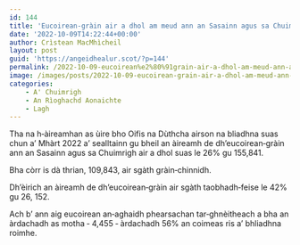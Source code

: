 ```yaml
---
id: 144
title: 'Eucoirean‑gràin air a dhol am meud ann an Sasainn agus sa Chuimrigh'
date: '2022-10-09T14:22:44+00:00'
author: Crìstean MacMhìcheil
layout: post
guid: 'https://angeidhealur.scot/?p=144'
permalink: /2022-10-09-eucoirean%e2%80%91grain-air-a-dhol-am-meud-ann-an-sasainn-agus-sa-chuimrigh/
image: /images/posts/2022-10-09-eucoirean-grain-air-a-dhol-am-meud-ann-an-sasainn-agus-sa-chuimrigh.webp
categories:
    - A' Chuimrigh
    - An Rìoghachd Aonaichte
    - Lagh
---
```


Tha na h‑àireamhan as ùire bho Oifis na Dùthcha airson na bliadhna suas chun a’ Mhàrt 2022 a’ sealltainn gu bheil an àireamh de dh’eucoirean‑gràin ann an Sasainn agus sa Chuimrigh air a dhol suas le 26% gu 155,841.

Bha còrr is dà thrian, 109,843, air sgàth gràin‑chinnidh.

Dh’èirich an àireamh de dh’eucoirean‑gràin air sgàth taobhadh‑feise le 42% gu 26, 152.

Ach b’ ann aig eucoirean an‑aghaidh phearsachan tar‑ghnèitheach a bha an àrdachadh as motha ‑ 4,455 ‑ àrdachadh 56% an coimeas ris a’ bhliadhna roimhe.
